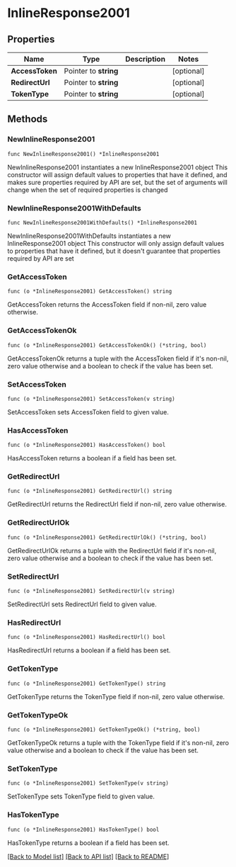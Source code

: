 # InlineResponse2001

## Properties

Name | Type | Description | Notes
------------ | ------------- | ------------- | -------------
**AccessToken** | Pointer to **string** |  | [optional] 
**RedirectUrl** | Pointer to **string** |  | [optional] 
**TokenType** | Pointer to **string** |  | [optional] 

## Methods

### NewInlineResponse2001

`func NewInlineResponse2001() *InlineResponse2001`

NewInlineResponse2001 instantiates a new InlineResponse2001 object
This constructor will assign default values to properties that have it defined,
and makes sure properties required by API are set, but the set of arguments
will change when the set of required properties is changed

### NewInlineResponse2001WithDefaults

`func NewInlineResponse2001WithDefaults() *InlineResponse2001`

NewInlineResponse2001WithDefaults instantiates a new InlineResponse2001 object
This constructor will only assign default values to properties that have it defined,
but it doesn't guarantee that properties required by API are set

### GetAccessToken

`func (o *InlineResponse2001) GetAccessToken() string`

GetAccessToken returns the AccessToken field if non-nil, zero value otherwise.

### GetAccessTokenOk

`func (o *InlineResponse2001) GetAccessTokenOk() (*string, bool)`

GetAccessTokenOk returns a tuple with the AccessToken field if it's non-nil, zero value otherwise
and a boolean to check if the value has been set.

### SetAccessToken

`func (o *InlineResponse2001) SetAccessToken(v string)`

SetAccessToken sets AccessToken field to given value.

### HasAccessToken

`func (o *InlineResponse2001) HasAccessToken() bool`

HasAccessToken returns a boolean if a field has been set.

### GetRedirectUrl

`func (o *InlineResponse2001) GetRedirectUrl() string`

GetRedirectUrl returns the RedirectUrl field if non-nil, zero value otherwise.

### GetRedirectUrlOk

`func (o *InlineResponse2001) GetRedirectUrlOk() (*string, bool)`

GetRedirectUrlOk returns a tuple with the RedirectUrl field if it's non-nil, zero value otherwise
and a boolean to check if the value has been set.

### SetRedirectUrl

`func (o *InlineResponse2001) SetRedirectUrl(v string)`

SetRedirectUrl sets RedirectUrl field to given value.

### HasRedirectUrl

`func (o *InlineResponse2001) HasRedirectUrl() bool`

HasRedirectUrl returns a boolean if a field has been set.

### GetTokenType

`func (o *InlineResponse2001) GetTokenType() string`

GetTokenType returns the TokenType field if non-nil, zero value otherwise.

### GetTokenTypeOk

`func (o *InlineResponse2001) GetTokenTypeOk() (*string, bool)`

GetTokenTypeOk returns a tuple with the TokenType field if it's non-nil, zero value otherwise
and a boolean to check if the value has been set.

### SetTokenType

`func (o *InlineResponse2001) SetTokenType(v string)`

SetTokenType sets TokenType field to given value.

### HasTokenType

`func (o *InlineResponse2001) HasTokenType() bool`

HasTokenType returns a boolean if a field has been set.


[[Back to Model list]](../README.md#documentation-for-models) [[Back to API list]](../README.md#documentation-for-api-endpoints) [[Back to README]](../README.md)


